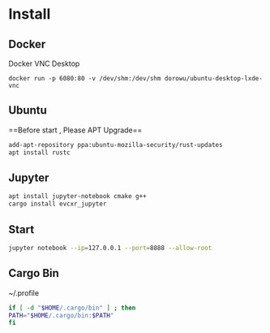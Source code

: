 Install
=====
Docker
-------
Docker VNC Desktop
```
docker run -p 6080:80 -v /dev/shm:/dev/shm dorowu/ubuntu-desktop-lxde-vnc
```

Ubuntu
-------
==Before start , Please APT Upgrade==

```bash
add-apt-repository ppa:ubuntu-mozilla-security/rust-updates
apt install rustc
```

Jupyter
--------
```bash
apt install jupyter-notebook cmake g++
cargo install evcxr_jupyter
```
Start
---
```bash
jupyter notebook --ip=127.0.0.1 --port=8888 --allow-root
```
Cargo Bin
------
~/.profile
```bash
if [ -d "$HOME/.cargo/bin" ] ; then
PATH="$HOME/.cargo/bin:$PATH"
fi
```